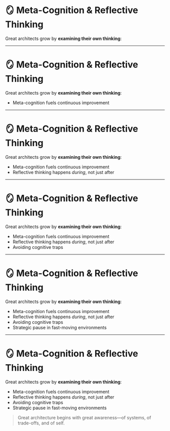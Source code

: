# 🪞 Meta-Cognition & Reflective Thinking

Great architects grow by **examining their own thinking**:

<!-- 
This slide introduces self-awareness as a core architectural skill—not an optional trait.  

Ask the group: When was the last time you reflected on *how* you made a decision—not just what you decided?

The best architects don’t just think clearly—they think *about* how they think.
-->

---
# 🪞 Meta-Cognition & Reflective Thinking

Great architects grow by **examining their own thinking**:

- Meta-cognition fuels continuous improvement
<!-- 
Thinking about thinking helps architects refine their models, test their instincts, and evolve beyond habit.  
It’s how judgment gets sharper over time.  
Architectural growth is self-aware.
-->

---
# 🪞 Meta-Cognition & Reflective Thinking

Great architects grow by **examining their own thinking**:

- Meta-cognition fuels continuous improvement
- Reflective thinking happens *during*, not just after
<!-- 
It’s not just for post-mortems.  
Ask: What assumptions am I carrying? Why does this feel familiar?  
Reflection is most powerful *in the moment*.
-->

---
# 🪞 Meta-Cognition & Reflective Thinking

Great architects grow by **examining their own thinking**:

- Meta-cognition fuels continuous improvement
- Reflective thinking happens *during*, not just after
- Avoiding cognitive traps
<!-- 
Self-awareness helps spot overconfidence, groupthink, and premature convergence.  
It adds a buffer between reaction and response—between “seems right” and “is right for now.”  
Architecture is too impactful to run on autopilot.
-->

---
# 🪞 Meta-Cognition & Reflective Thinking

Great architects grow by **examining their own thinking**:

- Meta-cognition fuels continuous improvement
- Reflective thinking happens *during*, not just after
- Avoiding cognitive traps
- Strategic pause in fast-moving environments
<!-- 
In fast-paced work, reflection feels like a luxury.  
But it’s a force multiplier—clarity today saves confusion tomorrow.  
Slow down to speed up *well*.
-->

---
# 🪞 Meta-Cognition & Reflective Thinking

Great architects grow by **examining their own thinking**:

- Meta-cognition fuels continuous improvement
- Reflective thinking happens *during*, not just after
- Avoiding cognitive traps
- Strategic pause in fast-moving environments

> Great architecture begins with great awareness—of systems, of trade-offs, and of self.

<!-- 
Wrap-up Notes:

Ask the group:  
- Do you have rituals or prompts that help you reflect while working?  
- What would it look like to build self-checks into your architectural process?

This slide reinforces architecture as an internal discipline—not just a role.  
Preview: Next, we’ll explore specific tools for exercising reflective practice through architectural kata and design critique.
-->
